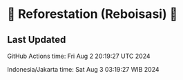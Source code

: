 
# 🌳 Reforestation (Reboisasi) 🌲

## Last Updated

GitHub Actions time: Fri Aug  2 20:19:27 UTC 2024

Indonesia/Jakarta time: Sat Aug  3 03:19:27 WIB 2024
